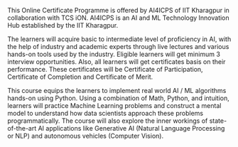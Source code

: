 This Online Certificate Programme is offered by AI4ICPS of IIT Kharagpur in collaboration with TCS iON. AI4ICPS is an AI and ML Technology Innovation Hub established by the IIT Kharagpur.

The learners will acquire basic to intermediate level of proficiency in AI, with the help of industry and academic experts through live lectures and various hands-on tools used by the industry. Eligible learners will get minimum 3 interview opportunities. Also, all learners will get certificates basis on their performance. These certificates will be Certificate of Participation, Certificate of Completion and Certificate of Merit.

This course equips the learners to implement real world AI / ML algorithms hands-on using Python. Using a combination of Math, Python, and intuition, learners will practice Machine Learning problems and construct a mental model to understand how data scientists approach these problems programmatically. The course will also explore the inner workings of state-of-the-art AI applications like Generative AI (Natural Language Processing or NLP) and autonomous vehicles (Computer Vision).
